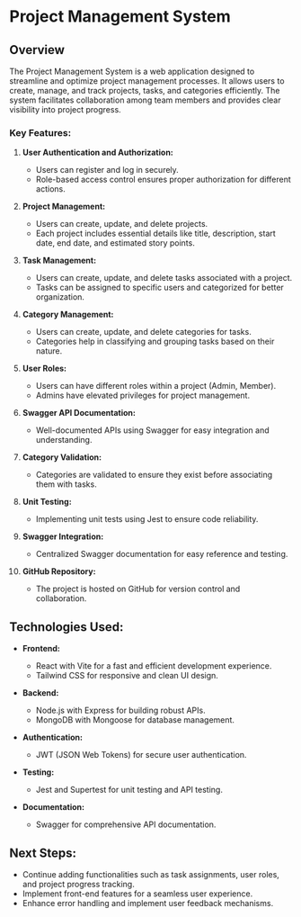 # Project Management System

## Overview

The Project Management System is a web application designed to streamline and optimize project management processes. It allows users to create, manage, and track projects, tasks, and categories efficiently. The system facilitates collaboration among team members and provides clear visibility into project progress.

### Key Features:

1. **User Authentication and Authorization:**
   - Users can register and log in securely.
   - Role-based access control ensures proper authorization for different actions.

2. **Project Management:**
   - Users can create, update, and delete projects.
   - Each project includes essential details like title, description, start date, end date, and estimated story points.

3. **Task Management:**
   - Users can create, update, and delete tasks associated with a project.
   - Tasks can be assigned to specific users and categorized for better organization.

4. **Category Management:**
   - Users can create, update, and delete categories for tasks.
   - Categories help in classifying and grouping tasks based on their nature.

5. **User Roles:**
   - Users can have different roles within a project (Admin, Member).
   - Admins have elevated privileges for project management.

6. **Swagger API Documentation:**
   - Well-documented APIs using Swagger for easy integration and understanding.

7. **Category Validation:**
   - Categories are validated to ensure they exist before associating them with tasks.

8. **Unit Testing:**
   - Implementing unit tests using Jest to ensure code reliability.

9. **Swagger Integration:**
   - Centralized Swagger documentation for easy reference and testing.

10. **GitHub Repository:**
    - The project is hosted on GitHub for version control and collaboration.

## Technologies Used:

- **Frontend:**
  - React with Vite for a fast and efficient development experience.
  - Tailwind CSS for responsive and clean UI design.

- **Backend:**
  - Node.js with Express for building robust APIs.
  - MongoDB with Mongoose for database management.

- **Authentication:**
  - JWT (JSON Web Tokens) for secure user authentication.

- **Testing:**
  - Jest and Supertest for unit testing and API testing.

- **Documentation:**
  - Swagger for comprehensive API documentation.

## Next Steps:

- Continue adding functionalities such as task assignments, user roles, and project progress tracking.
- Implement front-end features for a seamless user experience.
- Enhance error handling and implement user feedback mechanisms.

